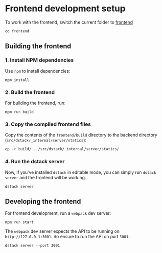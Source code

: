 # Frontend development setup

To work with the frontend, switch the current folder to [frontend](../frontend)

```shell
cd frontend
```

## Building the frontend

### 1. Install NPM dependencies

Use `npm` to install dependencies:

```shell
npm install
```

### 2. Build the frontend

For building the frontend, run:

```shell
npm run build
```

### 3. Copy the compiled frontend files

Copy the contents of the `frontend/build` directory to the backend directory (`src/dstack/_internal/server/statics`):

```shell
cp -r build/ ../src/dstack/_internal/server/statics/
```

### 4. Run the dstack server

Now, if you've installed `dstack` in editable mode, you can simply run `dstack server`
and the frontend will be working.

```shell
dstack server
```

## Developing the frontend

For frontend development, run a `webpack` dev server:

```shell
npm run start
```

The `webpack` dev server expects the API to be running on `http://127.0.0.1:3001`. So ensure to run the API on port `3001`:

```shell
dstack server --port 3001
```
